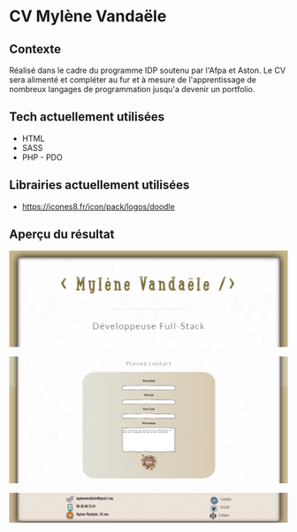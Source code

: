 # CV Mylène Vandaële

## Contexte

Réalisé dans le cadre du programme IDP soutenu par l'Afpa et Aston. Le CV sera alimenté et compléter au fur et à mesure de l'apprentissage de nombreux langages de programmation jusqu'a devenir un portfolio.

## Tech actuellement utilisées

* HTML
* SASS
* PHP - PDO

## Librairies actuellement utilisées

* https://icones8.fr/icon/pack/logos/doodle

## Aperçu du résultat

![En-tête](images/h1.png "En-tête")

![Formulaire-de-contact](images/formulaire_contact.png "Formulaire de contact fonctionnel")

![Footer](images/footer.png "Footer")
